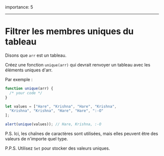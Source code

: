 importance: 5

---

# Filtrer les membres uniques du tableau

Disons que `arr` est un tableau.

Créez une fonction `unique(arr)` qui devrait renvoyer un tableau avec les éléments uniques d'arr.

Par exemple :

```js
function unique(arr) {
  /* your code */
}

let values = ["Hare", "Krishna", "Hare", "Krishna",
  "Krishna", "Krishna", "Hare", "Hare", ":-O"
];

alert(unique(values)); // Hare, Krishna, :-O
```

P.S. Ici, les chaînes de caractères sont utilisées, mais elles peuvent être des valeurs de n'importe quel type.

P.P.S. Utilisez `Set` pour stocker des valeurs uniques.
